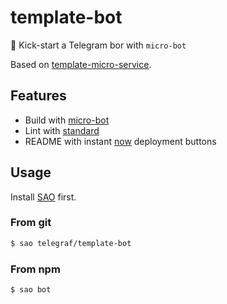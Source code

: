 # template-bot

🚀 Kick-start a Telegram bor with `micro-bot`

Based on [template-micro-service](https://github.com/tiaanduplessis/template-micro-service).

## Features

- Build with [micro-bot](https://github.com/telegraf/micro-bot)
- Lint with [standard](https://github.com/feross/standard)
- README with instant [now](https://zeit.co/now) deployment buttons

## Usage

Install [SAO](https://github.com/egoist/sao) first.

### From git

```sh
$ sao telegraf/template-bot
```

### From npm

```sh
$ sao bot
```
